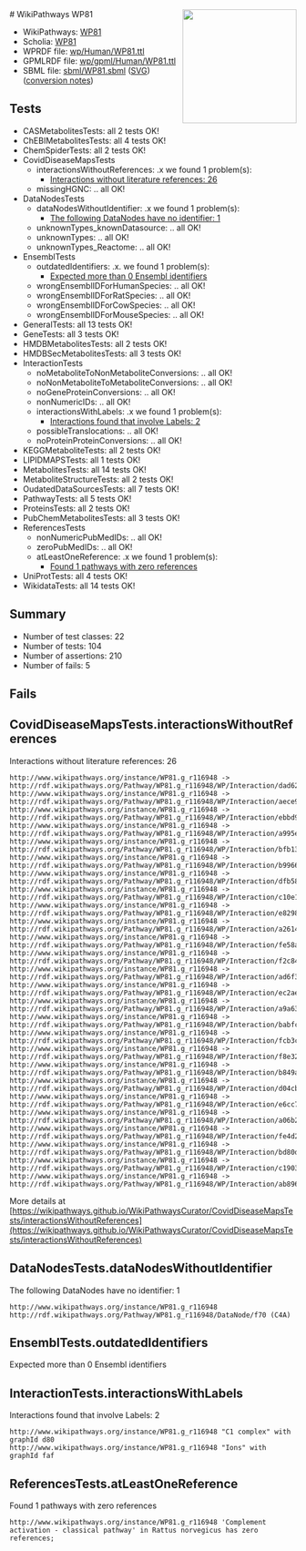 <img style="float: right; width: 200px" src="../logo.png" />
# WikiPathways WP81

* WikiPathways: [WP81](https://identifiers.org/wikipathways:WP81)
* Scholia: [WP81](https://scholia.toolforge.org/wikipathways/WP81)
* WPRDF file: [wp/Human/WP81.ttl](../wp/Human/WP81.ttl)
* GPMLRDF file: [wp/gpml/Human/WP81.ttl](../wp/gpml/Human/WP81.ttl)
* SBML file: [sbml/WP81.sbml](../sbml/WP81.sbml) ([SVG](../sbml/WP81.svg)) ([conversion notes](../sbml/WP81.txt))

## Tests
* CASMetabolitesTests: all 2 tests OK!
* ChEBIMetabolitesTests: all 4 tests OK!
* ChemSpiderTests: all 2 tests OK!
* CovidDiseaseMapsTests
    * interactionsWithoutReferences: .x we found 1 problem(s):
        * [Interactions without literature references: 26](#9701cd06)
    * missingHGNC: .. all OK!
* DataNodesTests
    * dataNodesWithoutIdentifier: .x we found 1 problem(s):
        * [The following DataNodes have no identifier: 1](#d2d32fa0)
    * unknownTypes_knownDatasource: .. all OK!
    * unknownTypes: .. all OK!
    * unknownTypes_Reactome: .. all OK!
* EnsemblTests
    * outdatedIdentifiers: .x. we found 1 problem(s):
        * [Expected more than 0 Ensembl identifiers](#f44398b7)
    * wrongEnsemblIDForHumanSpecies: .. all OK!
    * wrongEnsemblIDForRatSpecies: .. all OK!
    * wrongEnsemblIDForCowSpecies: .. all OK!
    * wrongEnsemblIDForMouseSpecies: .. all OK!
* GeneralTests: all 13 tests OK!
* GeneTests: all 3 tests OK!
* HMDBMetabolitesTests: all 2 tests OK!
* HMDBSecMetabolitesTests: all 3 tests OK!
* InteractionTests
    * noMetaboliteToNonMetaboliteConversions: .. all OK!
    * noNonMetaboliteToMetaboliteConversions: .. all OK!
    * noGeneProteinConversions: .. all OK!
    * nonNumericIDs: .. all OK!
    * interactionsWithLabels: .x we found 1 problem(s):
        * [Interactions found that involve Labels: 2](#630d2679)
    * possibleTranslocations: .. all OK!
    * noProteinProteinConversions: .. all OK!
* KEGGMetaboliteTests: all 2 tests OK!
* LIPIDMAPSTests: all 1 tests OK!
* MetabolitesTests: all 14 tests OK!
* MetaboliteStructureTests: all 2 tests OK!
* OudatedDataSourcesTests: all 7 tests OK!
* PathwayTests: all 5 tests OK!
* ProteinsTests: all 2 tests OK!
* PubChemMetabolitesTests: all 3 tests OK!
* ReferencesTests
    * nonNumericPubMedIDs: .. all OK!
    * zeroPubMedIDs: .. all OK!
    * atLeastOneReference: .x we found 1 problem(s):
        * [Found 1 pathways with zero references](#35eb778e)
* UniProtTests: all 4 tests OK!
* WikidataTests: all 14 tests OK!


## Summary

* Number of test classes: 22
* Number of tests: 104
* Number of assertions: 210
* Number of fails: 5

## Fails

<a name="9701cd06" />

## CovidDiseaseMapsTests.interactionsWithoutReferences

Interactions without literature references: 26
```
http://www.wikipathways.org/instance/WP81.g_r116948 -> http://rdf.wikipathways.org/Pathway/WP81.g_r116948/WP/Interaction/dad62
http://www.wikipathways.org/instance/WP81.g_r116948 -> http://rdf.wikipathways.org/Pathway/WP81.g_r116948/WP/Interaction/aece9
http://www.wikipathways.org/instance/WP81.g_r116948 -> http://rdf.wikipathways.org/Pathway/WP81.g_r116948/WP/Interaction/ebbd9
http://www.wikipathways.org/instance/WP81.g_r116948 -> http://rdf.wikipathways.org/Pathway/WP81.g_r116948/WP/Interaction/a995e
http://www.wikipathways.org/instance/WP81.g_r116948 -> http://rdf.wikipathways.org/Pathway/WP81.g_r116948/WP/Interaction/bfb13
http://www.wikipathways.org/instance/WP81.g_r116948 -> http://rdf.wikipathways.org/Pathway/WP81.g_r116948/WP/Interaction/b9966
http://www.wikipathways.org/instance/WP81.g_r116948 -> http://rdf.wikipathways.org/Pathway/WP81.g_r116948/WP/Interaction/dfb58
http://www.wikipathways.org/instance/WP81.g_r116948 -> http://rdf.wikipathways.org/Pathway/WP81.g_r116948/WP/Interaction/c10e1
http://www.wikipathways.org/instance/WP81.g_r116948 -> http://rdf.wikipathways.org/Pathway/WP81.g_r116948/WP/Interaction/e8298
http://www.wikipathways.org/instance/WP81.g_r116948 -> http://rdf.wikipathways.org/Pathway/WP81.g_r116948/WP/Interaction/a2614
http://www.wikipathways.org/instance/WP81.g_r116948 -> http://rdf.wikipathways.org/Pathway/WP81.g_r116948/WP/Interaction/fe58a
http://www.wikipathways.org/instance/WP81.g_r116948 -> http://rdf.wikipathways.org/Pathway/WP81.g_r116948/WP/Interaction/f2c84
http://www.wikipathways.org/instance/WP81.g_r116948 -> http://rdf.wikipathways.org/Pathway/WP81.g_r116948/WP/Interaction/ad6f3
http://www.wikipathways.org/instance/WP81.g_r116948 -> http://rdf.wikipathways.org/Pathway/WP81.g_r116948/WP/Interaction/ec2ae
http://www.wikipathways.org/instance/WP81.g_r116948 -> http://rdf.wikipathways.org/Pathway/WP81.g_r116948/WP/Interaction/a9a63
http://www.wikipathways.org/instance/WP81.g_r116948 -> http://rdf.wikipathways.org/Pathway/WP81.g_r116948/WP/Interaction/babfc
http://www.wikipathways.org/instance/WP81.g_r116948 -> http://rdf.wikipathways.org/Pathway/WP81.g_r116948/WP/Interaction/fcb3c
http://www.wikipathways.org/instance/WP81.g_r116948 -> http://rdf.wikipathways.org/Pathway/WP81.g_r116948/WP/Interaction/f8e32
http://www.wikipathways.org/instance/WP81.g_r116948 -> http://rdf.wikipathways.org/Pathway/WP81.g_r116948/WP/Interaction/b849a
http://www.wikipathways.org/instance/WP81.g_r116948 -> http://rdf.wikipathways.org/Pathway/WP81.g_r116948/WP/Interaction/d04cb
http://www.wikipathways.org/instance/WP81.g_r116948 -> http://rdf.wikipathways.org/Pathway/WP81.g_r116948/WP/Interaction/e6cc7
http://www.wikipathways.org/instance/WP81.g_r116948 -> http://rdf.wikipathways.org/Pathway/WP81.g_r116948/WP/Interaction/a06b2
http://www.wikipathways.org/instance/WP81.g_r116948 -> http://rdf.wikipathways.org/Pathway/WP81.g_r116948/WP/Interaction/fe4d2
http://www.wikipathways.org/instance/WP81.g_r116948 -> http://rdf.wikipathways.org/Pathway/WP81.g_r116948/WP/Interaction/bd80d
http://www.wikipathways.org/instance/WP81.g_r116948 -> http://rdf.wikipathways.org/Pathway/WP81.g_r116948/WP/Interaction/c1903
http://www.wikipathways.org/instance/WP81.g_r116948 -> http://rdf.wikipathways.org/Pathway/WP81.g_r116948/WP/Interaction/ab896
```

More details at [https://wikipathways.github.io/WikiPathwaysCurator/CovidDiseaseMapsTests/interactionsWithoutReferences](https://wikipathways.github.io/WikiPathwaysCurator/CovidDiseaseMapsTests/interactionsWithoutReferences)

<a name="d2d32fa0" />

## DataNodesTests.dataNodesWithoutIdentifier

The following DataNodes have no identifier: 1
```
http://www.wikipathways.org/instance/WP81.g_r116948 http://rdf.wikipathways.org/Pathway/WP81.g_r116948/DataNode/f70 (C4A)
```

<a name="f44398b7" />

## EnsemblTests.outdatedIdentifiers

Expected more than 0 Ensembl identifiers
<a name="630d2679" />

## InteractionTests.interactionsWithLabels

Interactions found that involve Labels: 2
```
http://www.wikipathways.org/instance/WP81.g_r116948 "C1 complex" with graphId d80
http://www.wikipathways.org/instance/WP81.g_r116948 "Ions" with graphId faf
```

<a name="35eb778e" />

## ReferencesTests.atLeastOneReference

Found 1 pathways with zero references
```
http://www.wikipathways.org/instance/WP81.g_r116948 'Complement activation - classical pathway' in Rattus norvegicus has zero references; 
```

